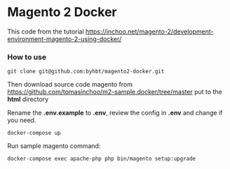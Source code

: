 # Magento 2 Docker

This code from the tutorial https://inchoo.net/magento-2/development-environment-magento-2-using-docker/


### How to use

```
git clone git@github.com:byhbt/magento2-docker.git
```

Then download source code magento from https://github.com/tomasinchoo/m2-sample.docker/tree/master
put to the **html** directory

Rename the **.env.example** to **.env**, review the config in **.env** and change if you need. 


```
docker-compose up
```

Run sample magento command:

```
docker-compose exec apache-php php bin/magento setup:upgrade
```
